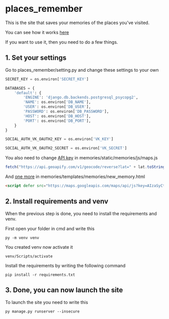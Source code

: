# places_remember
This is the site that saves your memories of the places you've visited.

You can see how it works [here](https://my-task-places-remember.herokuapp.com/)

If you want to use it, then you need to do a few things.
## 1. Set your settings
Go to places_remember/setting.py and change these settings to your own
```python
SECRET_KEY = os.environ['SECRET_KEY']

DATABASES = {
    'default': {
        'ENGINE': 'django.db.backends.postgresql_psycopg2',
        'NAME': os.environ['DB_NAME'],
        'USER': os.environ['DB_USER'],
        'PASSWORD': os.environ['DB_PASSWORD'],
        'HOST': os.environ['DB_HOST'],
        'PORT': os.environ['DB_PORT'],
    }
}

SOCIAL_AUTH_VK_OAUTH2_KEY = os.environ['VK_KEY']

SOCIAL_AUTH_VK_OAUTH2_SECRET = os.environ['VK_SECRET']
```
You also need to change [API key](https://www.geoapify.com/) in memories/static/memories/js/maps.js

```javascript
fetch("https://api.geoapify.com/v1/geocode/reverse?lat=" + lat.toString() + "&lon=" + lng.toString() + "&apiKey=dc47041477c1448599b4eab4be3141e1", requestOptions)
```
And [one more](https://mapsplatform.google.com/) in memories/templates/memories/new_memory.html

```html
<script defer src="https://maps.googleapis.com/maps/api/js?key=AIzaSyCtM6oVFNXyJm8rHjiLHE-y4NkmxAA28wE&callback=initMap&v=weekly"></script>
```

## 2. Install requirements and venv
When the previous step is done, you need to install the requirements and venv.

First open your folder in cmd and write this
```
py -m venv venv
```
You created venv now activate it
```
venv/Scripts/activate
```
Install the requirements by writing the following command
```
pip install -r requirements.txt
```
## 3. Done, you can now launch the site
To launch the site you need to write this
```
py manage.py runserver --insecure
```
